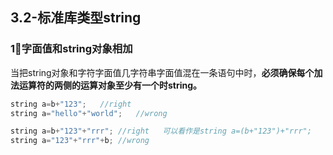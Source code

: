 ## 3.2-标准库类型string

### 1⃣️字面值和string对象相加

当把string对象和字符字面值几字符串字面值混在一条语句中时，**必须确保每个加法运算符的两侧的运算对象至少有一个时string。**

```c++
string a=b+"123";	//right
string a="hello"+"world";	//wrong

string a=b+"123"+"rrr";	//right   可以看作是string a=(b+"123")+"rrr";
string a="123"+"rrr"+b; //wrong
```

